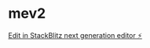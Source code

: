 # mev2

[Edit in StackBlitz next generation editor ⚡️](https://stackblitz.com/~/github.com/Emanuel-js/mev2)